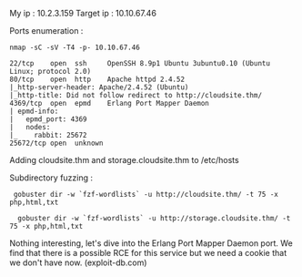 My ip : 10.2.3.159
Target ip : 10.10.67.46

Ports enumeration :
```
nmap -sC -sV -T4 -p- 10.10.67.46

22/tcp    open  ssh     OpenSSH 8.9p1 Ubuntu 3ubuntu0.10 (Ubuntu Linux; protocol 2.0)
80/tcp    open  http    Apache httpd 2.4.52
|_http-server-header: Apache/2.4.52 (Ubuntu)
|_http-title: Did not follow redirect to http://cloudsite.thm/
4369/tcp  open  epmd    Erlang Port Mapper Daemon
| epmd-info: 
|   epmd_port: 4369
|   nodes: 
|_    rabbit: 25672
25672/tcp open  unknown
```

Adding cloudsite.thm and storage.cloudsite.thm to /etc/hosts

Subdirectory fuzzing :
```
 gobuster dir -w `fzf-wordlists` -u http://cloudsite.thm/ -t 75 -x php,html,txt
 
  gobuster dir -w `fzf-wordlists` -u http://storage.cloudsite.thm/ -t 75 -x php,html,txt
```

Nothing interesting, let's dive into the Erlang Port Mapper Daemon port. We find that there is a possible RCE for this service but we need a cookie that we don't have now. (exploit-db.com)
